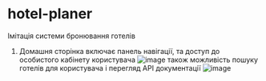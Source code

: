 # hotel-planer
Імітація системи бронювання готелів

1. Домашня сторінка включає панель навігації, та доступ до особистого кабінету користувача
![image](https://user-images.githubusercontent.com/33368867/216932565-d05b4586-b51f-4bb4-8833-56d0448e4674.png)
також можливість пошуку готелів для користувача і перегляд API документації
![image](https://user-images.githubusercontent.com/33368867/216933186-4ce83339-ccc7-4743-b2f6-6a904fee7af0.png)
